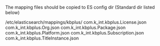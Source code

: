 
The mapping files should be copied to ES config dir (Standard dir listed below)

/etc/elasticsearch/mappings/kbplus/
      com.k_int.kbplus.License.json
      com.k_int.kbplus.Org.json
      com.k_int.kbplus.Package.json
      com.k_int.kbplus.Platform.json
      com.k_int.kbplus.Subscription.json
      com.k_int.kbplus.TitleInstance.json

    
